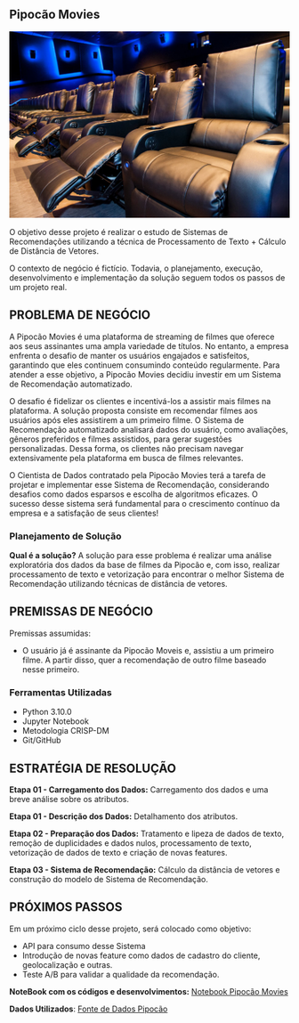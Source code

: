 ## Pipocão Movies

<img src="https://github.com/jefferson-datascience/sistema_recomendacao_filmes/blob/main/Imagem/logo1.jpg" alt="logo" style="zoom: 90%;" />

O objetivo desse projeto é realizar o estudo de Sistemas de Recomendações utilizando a técnica de Processamento de Texto + Cálculo de Distância de Vetores.

O contexto de negócio é fictício. Todavia, o planejamento, execução, desenvolvimento e implementação da solução seguem todos os passos de um projeto real.


## PROBLEMA DE NEGÓCIO

A Pipocão Movies é uma plataforma de streaming de filmes que oferece aos seus assinantes uma ampla variedade de títulos. No entanto, a empresa enfrenta o desafio de manter os usuários engajados e satisfeitos, garantindo que eles continuem consumindo conteúdo regularmente. Para atender a esse objetivo, a Pipocão Movies decidiu investir em um Sistema de Recomendação automatizado.

O desafio é fidelizar os clientes e incentivá-los a assistir mais filmes na plataforma. A solução proposta consiste em recomendar filmes aos usuários após eles assistirem a um primeiro filme. O Sistema de Recomendação automatizado analisará dados do usuário, como avaliações, gêneros preferidos e filmes assistidos, para gerar sugestões personalizadas. Dessa forma, os clientes não precisam navegar extensivamente pela plataforma em busca de filmes relevantes.

O Cientista de Dados contratado pela Pipocão Movies terá a tarefa de projetar e implementar esse Sistema de Recomendação, considerando desafios como dados esparsos e escolha de algoritmos eficazes. O sucesso desse sistema será fundamental para o crescimento contínuo da empresa e a satisfação de seus clientes!


### Planejamento de Solução

**Qual é a solução?** A solução para esse problema é realizar uma análise exploratória dos dados da base de filmes da Pipocão e, com isso,  realizar processamento de texto e vetorização para encontrar o melhor Sistema de Recomendação utilizando técnicas de distância de vetores.
                                     

## PREMISSAS DE NEGÓCIO

Premissas assumidas:

* O usuário já é assinante da Pipocão Moveis e, assistiu a um primeiro filme. A partir disso, quer a recomendação de outro filme baseado nesse primeiro.

### Ferramentas Utilizadas

- Python 3.10.0
- Jupyter Notebook
- Metodologia CRISP-DM
- Git/GitHub
    
## ESTRATÉGIA DE RESOLUÇÃO

**Etapa 01 - Carregamento dos Dados:** Carregamento dos dados e uma breve análise sobre os atributos.

**Etapa 01 - Descrição dos Dados:** Detalhamento dos atributos.

**Etapa 02 - Preparação dos Dados:** Tratamento e lipeza de dados de texto, remoção de duplicidades e dados nulos, processamento de texto, vetorização de dados de texto e criação de novas features. 

**Etapa 03 - Sistema de Recomendação:** Cálculo da distância de vetores e construção do modelo de Sistema de Recomendação.


## PRÓXIMOS PASSOS

Em um próximo ciclo desse projeto, será colocado como objetivo:

- API para consumo desse Sistema
- Introdução de novas feature como dados de cadastro do cliente, geolocalização e outras.
- Teste A/B para validar a qualidade da recomendação.

**NoteBook com os códigos e desenvolvimentos:** [Notebook Pipocão Movies](https://github.com/jefferson-datascience/project_insight_house_rocket/blob/main/project_insight_house_rocket.ipynb)

**Dados Utilizados**: [Fonte de Dados Pipocão](https://github.com/jefferson-datascience/dashboard_house_rocket/blob/main/house_rocket_company_app.py)
